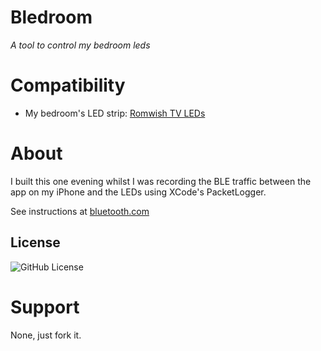 # Bledroom
_A tool to control my bedroom leds_

# Compatibility
* My bedroom's LED strip: [Romwish TV LEDs](https://www.amazon.co.uk/gp/product/B08NV5KL3N/ref=ppx_yo_dt_b_search_asin_title?ie=UTF8&th=1)

# About
I built this one evening whilst I was recording the BLE traffic between the app on my iPhone and the LEDs using XCode's PacketLogger.

See instructions at [bluetooth.com](https://www.bluetooth.com/blog/a-new-way-to-debug-iosbluetooth-applications/?ref=guide.billsnyder.me)


## License

![GitHub License](https://img.shields.io/github/license/fdoyon/bledroom)

# Support
None, just fork it.